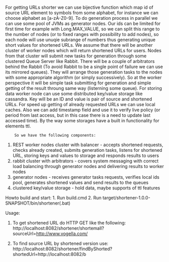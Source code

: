 
For getting URLs shorter we can use bijective function which map id of source URL element to symbols from some alphabet,
for instance we can choose alphabet as [a-zA-Z0-9]. To do generation process in parallel we can use some pool of JVMs
as generator nodes. Our ids can be limited for first time for example with Long.MAX_VALUE, so we can split this range
to the number of nodes (or to fixed ranges with possibility to add nodes), so each node will use unuqie subrange of
numbers thus generating unique short values for shortened URLs. We assume that there will be another cluster of worker
nodes which will return shortened URLs for users. Nodes from that cluster will submit new tasks for generation through
some clustered Queue Server like Rabbit. There will be a couple of arbitrators behind the Rabbit (To avoid Rabbit to be
a single point of failure we can use its mirrored queues). They will arrange those generation tasks to the nodes with
some appropriate algorithm (or simply successively). So at the worker perspective it will be simple task submitting
for generation and simple getting of the result throung same way (listerning some queue). For storing data worker node
can use some distributed key/value storage like cassandra. Key will be an ID and value is pair of source
and shortened URLs. For speed up getting of already requested URLs we can use local caches. Also we can add timestamp
field and use it to verify live policy (or period from last access, but in this case there is a need to update last
accessed time). By the way some storages have a built in functionality for elements ttl.

        So we have the following components:
1) REST worker nodes cluster with balancer - accepts shortened requests, checks already created, submits generation
tasks, listens for shortened URL, storing keys and values to storage and responds results to users
2) rabbit cluster with arbitrators - covers system messaging with correct load balancing through generator nodes and 
delivering results to worker nodes
3) generator nodes - receives generator tasks requests, verifies local ids pool, generates shortened values and send 
results to the queues
4) clustered key/value storage - hold data, maybe supports of ttl features

Howto build and start:
    1. Run build.cmd
    2. Run target/shortener-1.0.0-SNAPSHOT/bin/shortener(.bat)

Usage:
1.  To get shortened URL do HTTP GET like the following:
    http://localhost:8082/shortener/shortemall?sourceUrl=http://www.vogella.com/

2.  To find source URL by shortened version use:
    http://localhost:8082/shortener/findByShorted?shortedUrl=http://localhost:8082/b